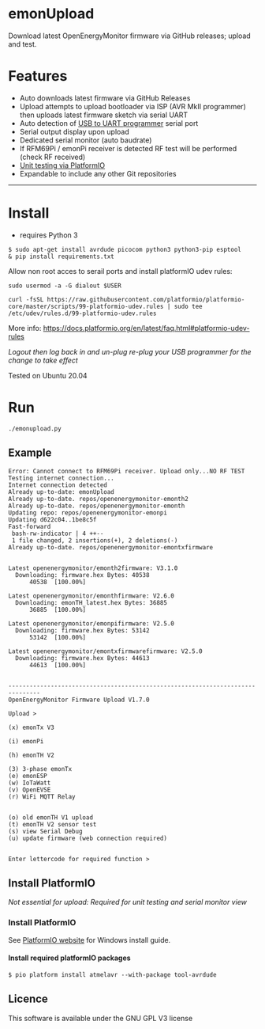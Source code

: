# emonUpload

Download latest OpenEnergyMonitor firmware via GitHub releases; upload and test.

# Features

- Auto downloads latest firmware via GitHub Releases
- Upload attempts to upload bootloader via ISP (AVR MkII programmer) then uploads latest firmware sketch via serial UART
- Auto detection of [USB to UART programmer](https://shop.openenergymonitor.com/programmer-usb-to-serial-uart/) serial port
- Serial output display upon upload
- Dedicated serial monitor (auto baudrate)
- If RFM69Pi / emonPi receiver is detected RF test will be performed (check RF received)
- [Unit testing via PlatformIO](http://docs.platformio.org/en/stable/plus/unit-testing.html)
- Expandable to include any other Git repositories

***

# Install

- requires Python 3

``` 
$ sudo apt-get install avrdude picocom python3 python3-pip esptool
& pip install requirements.txt
```

Allow non root acces to serail ports and install platformIO udev rules:

`sudo usermod -a -G dialout $USER`

`curl -fsSL https://raw.githubusercontent.com/platformio/platformio-core/master/scripts/99-platformio-udev.rules | sudo tee /etc/udev/rules.d/99-platformio-udev.rules`

More info: https://docs.platformio.org/en/latest/faq.html#platformio-udev-rules

*Logout then log back in and un-plug re-plug your USB programmer for the change to take effect*

Tested on Ubuntu 20.04


# Run

`./emonupload.py`


## Example

```
Error: Cannot connect to RFM69Pi receiver. Upload only...NO RF TEST
Testing internet connection...
Internet connection detected
Already up-to-date: emonUpload
Already up-to-date. repos/openenergymonitor-emonth2
Already up-to-date. repos/openenergymonitor-emonth
Updating repo: repos/openenergymonitor-emonpi
Updating d622c04..1be8c5f
Fast-forward
 bash-rw-indicator | 4 ++--
 1 file changed, 2 insertions(+), 2 deletions(-)
Already up-to-date. repos/openenergymonitor-emontxfirmware


Latest openenergymonitor/emonth2firmware: V3.1.0
  Downloading: firmware.hex Bytes: 40538
      40538  [100.00%]

Latest openenergymonitor/emonthfirmware: V2.6.0
  Downloading: emonTH_latest.hex Bytes: 36885
      36885  [100.00%]

Latest openenergymonitor/emonpifirmware: V2.5.0
  Downloading: firmware.hex Bytes: 53142
      53142  [100.00%]

Latest openenergymonitor/emontxfirmwarefirmware: V2.5.0
  Downloading: firmware.hex Bytes: 44613
      44613  [100.00%]


-------------------------------------------------------------------------------
OpenEnergyMonitor Firmware Upload V1.7.0

Upload >

(x) emonTx V3

(i) emonPi

(h) emonTH V2

(3) 3-phase emonTx
(e) emonESP
(w) IoTaWatt
(v) OpenEVSE
(r) WiFi MQTT Relay


(o) old emonTH V1 upload
(t) emonTH V2 sensor test
(s) view Serial Debug
(u) update firmware (web connection required)


Enter lettercode for required function >
```



## Install PlatformIO

*Not essential for upload: Required for unit testing and serial monitor view*

### Install PlatformIO 

See [PlatformIO website](http://docs.platformio.org/en/stable/installation.html) for Windows install guide.

#### Install required platformIO packages

`$ pio platform install atmelavr --with-package tool-avrdude`



## Licence

This software is available under the GNU GPL V3 license
